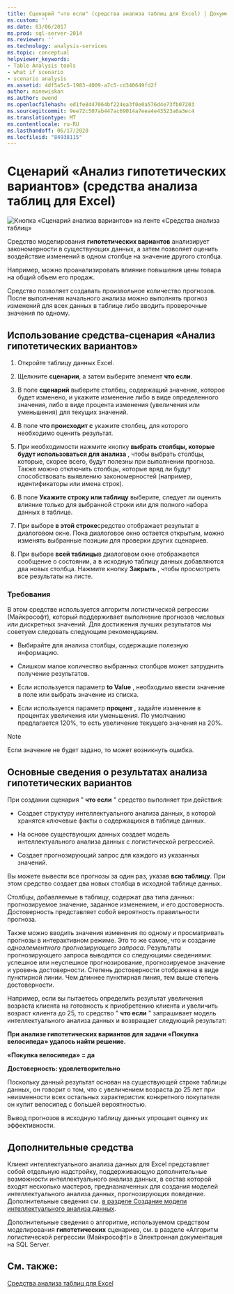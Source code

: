 ```yaml
---
title: Сценарий "что если" (средства анализа таблиц для Excel) | Документация Майкрософт
ms.custom: ''
ms.date: 03/06/2017
ms.prod: sql-server-2014
ms.reviewer: ''
ms.technology: analysis-services
ms.topic: conceptual
helpviewer_keywords:
- Table Analysis tools
- what if scenario
- scenario analysis
ms.assetid: 4df5a5c5-1983-4009-a7c5-cd340649fd2f
author: minewiskan
ms.author: owend
ms.openlocfilehash: ed1fe8447064bf224ea3f0e0a576d4e73fb07203
ms.sourcegitcommit: 9ee72c507ab447ac69014a7eea4e43523a0a3ec4
ms.translationtype: MT
ms.contentlocale: ru-RU
ms.lasthandoff: 06/17/2020
ms.locfileid: "84938115"
---
```

# <a name="what-if-scenario-table-analysis-tools-for-excel"></a>Сценарий «Анализ гипотетических вариантов» (средства анализа таблиц для Excel)
  ![Кнопка «Сценарий анализа вариантов» на ленте «Средства анализа таблиц»](media/tat-whatif.gif "Кнопка «Сценарий анализа вариантов» на ленте «Средства анализа таблиц»")

 Средство моделирования **гипотетических вариантов** анализирует закономерности в существующих данных, а затем позволяет оценить воздействие изменений в одном столбце на значение другого столбца.

 Например, можно проанализировать влияние повышения цены товара на общий объем его продаж.

 Средство позволяет создавать произвольное количество прогнозов. После выполнения начального анализа можно выполнять прогноз изменений для всех данных в таблице либо вводить проверочные значения по одному.

## <a name="using-the-what-if-scenario-tool"></a>Использование средства-сценария «Анализ гипотетических вариантов»

1.  Откройте таблицу данных Excel.

2.  Щелкните **сценарии**, а затем выберите элемент **что если**.

3.  В поле **сценарий** выберите столбец, содержащий значение, которое будет изменено, и укажите изменение либо в виде определенного значения, либо в виде процента изменения (увеличения или уменьшения) для текущих значений.

4.  В поле **что происходит с** укажите столбец, для которого необходимо оценить результат.

5.  При необходимости нажмите кнопку **выбрать столбцы, которые будут использоваться для анализа** , чтобы выбрать столбцы, которые, скорее всего, будут полезны при выполнении прогноза. Также можно отключить столбцы, которые вряд ли будут способствовать выявлению закономерностей (например, идентификаторы или имена строк).

6.  В поле **Укажите строку или таблицу** выберите, следует ли оценить влияние только для выбранной строки или для полного набора данных в таблице.

7.  При выборе **в этой строке**средство отображает результат в диалоговом окне. Пока диалоговое окно остается открытым, можно изменять выбранные позиции для проверки других сценариев.

8.  При выборе **всей таблицы**в диалоговом окне отображается сообщение о состоянии, а в исходную таблицу данных добавляются два новых столбца. Нажмите кнопку **Закрыть** , чтобы просмотреть все результаты на листе.

### <a name="requirements"></a>Требования
 В этом средстве используется алгоритм логистической регрессии (Майкрософт), который поддерживает выполнение прогнозов числовых или дискретных значений. Для достижения лучших результатов мы советуем следовать следующим рекомендациям.

-   Выбирайте для анализа столбцы, содержащие полезную информацию.

-   Слишком малое количество выбранных столбцов может затруднить получение результатов.

-   Если используется параметр **to Value** , необходимо ввести значение в поле или выбрать значение из списка.

-   Если используется параметр **процент** , задайте изменение в процентах увеличения или уменьшения. По умолчанию предлагается 120%, то есть увеличение текущего значения на 20%.

> [!NOTE]
>  Если значение не будет задано, то может возникнуть ошибка.

## <a name="understanding-the-results-of-what-if-analysis"></a>Основные сведения о результатах анализа гипотетических вариантов
 При создании сценария " **что если** " средство выполняет три действия:

-   Создает структуру интеллектуального анализа данных, в которой хранятся ключевые факты о содержащихся в таблице данных.

-   На основе существующих данных создает модель интеллектуального анализа данных с логистической регрессией.

-   Создает прогнозирующий запрос для каждого из указанных значений.

 Вы можете вывести все прогнозы за один раз, указав **всю таблицу**. При этом средство создает два новых столбца в исходной таблице данных.

 Столбцы, добавляемые в таблицу, содержат два типа данных: прогнозируемое значение, заданное изменением, и его достоверность. Достоверность представляет собой вероятность правильности прогноза.

 Также можно вводить значения изменения по одному и просматривать прогнозы в интерактивном режиме. Это то же самое, что и создание *одноэлементного прогнозирующего запроса*. Результаты прогнозирующего запроса выводятся со следующими сведениями: успешное или неуспешное прогнозирование, прогнозируемое значение и уровень достоверности. Степень достоверности отображена в виде пунктирной линии. Чем длиннее пунктирная линия, тем выше степень достоверности.

 Например, если вы пытаетесь определить результат увеличения возраста клиента на готовность к приобретению клиента и увеличить возраст клиента до 25, то средство " **что если** " запрашивает модель интеллектуального анализа данных и возвращает следующий результат:

 **При анализе гипотетических вариантов для задачи «Покупка велосипеда» удалось найти решение.**

 **«Покупка велосипеда» = да**

 **Достоверность: удовлетворительно**

 Поскольку данный результат основан на существующей строке таблицы данных, он говорит о том, что с увеличением возраста до 25 лет при неизменности всех остальных характеристик конкретного покупателя он купит велосипед с большей вероятностью.

 Вывод прогнозов в исходную таблицу данных упрощает оценку их эффективности.

## <a name="related-tools"></a>Дополнительные средства
 Клиент интеллектуального анализа данных для Excel представляет собой отдельную надстройку, поддерживающую дополнительные возможности интеллектуального анализа данных, в состав которой входят несколько мастеров, предназначенных для создания моделей интеллектуального анализа данных, прогнозирующих поведение. Дополнительные сведения см. [в разделе Создание модели интеллектуального анализа данных](creating-a-data-mining-model.md).

 Дополнительные сведения о алгоритме, используемом средством моделирования **гипотетических** сценариев, см. в разделе «Алгоритм логистической регрессии (Майкрософт)» в Электронная документация на SQL Server.

## <a name="see-also"></a>См. также:
 [Средства анализа таблиц для Excel](table-analysis-tools-for-excel.md)



